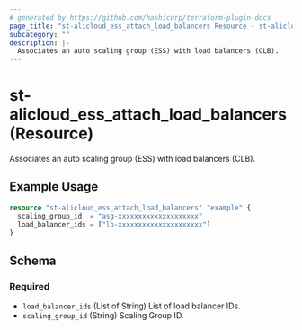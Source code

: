 ```yaml
---
# generated by https://github.com/hashicorp/terraform-plugin-docs
page_title: "st-alicloud_ess_attach_load_balancers Resource - st-alicloud"
subcategory: ""
description: |-
  Associates an auto scaling group (ESS) with load balancers (CLB).
---
```


# st-alicloud_ess_attach_load_balancers (Resource)

Associates an auto scaling group (ESS) with load balancers (CLB).

## Example Usage

```terraform
resource "st-alicloud_ess_attach_load_balancers" "example" {
  scaling_group_id  = "asg-xxxxxxxxxxxxxxxxxxxx"
  load_balancer_ids = ["lb-xxxxxxxxxxxxxxxxxxxxx"]
}
```

<!-- schema generated by tfplugindocs -->
## Schema

### Required

- `load_balancer_ids` (List of String) List of load balancer IDs.
- `scaling_group_id` (String) Scaling Group ID.


